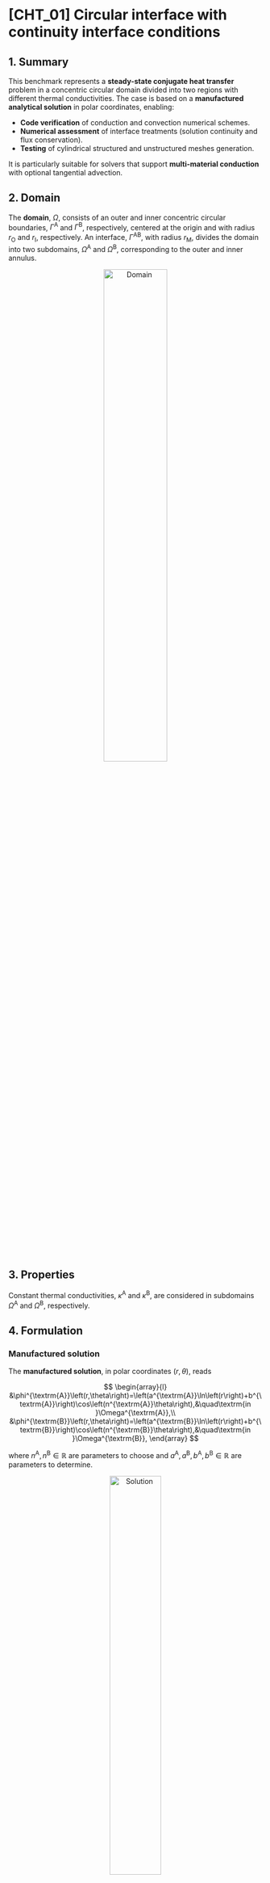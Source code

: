 # [CHT_01] Circular interface with continuity interface conditions

## 1. Summary

This benchmark represents a **steady-state conjugate heat transfer** problem in a concentric circular domain divided into two regions with different thermal conductivities. The case is based on a **manufactured analytical solution** in polar coordinates, enabling:
- **Code verification** of conduction and convection numerical schemes.
- **Numerical assessment** of interface treatments (solution continuity and flux conservation).
- **Testing** of cylindrical structured and unstructured meshes generation.

It is particularly suitable for solvers that support **multi-material conduction** with optional tangential advection.

## 2. Domain

The **domain**, $\Omega$, consists of an outer and inner concentric circular boundaries, $\Gamma^{\textrm{A}}$ and $\Gamma^{\textrm{B}}$, respectively, centered at the origin and with radius $r_{\textrm{O}}$ and $r_{\textrm{I}}$, respectively.
An interface, $\Gamma^{\textrm{AB}}$, with radius $r_{\textrm{M}}$, divides the domain into two subdomains, $\Omega^{\textrm{A}}$ and $\Omega^{\textrm{B}}$, corresponding to the outer and inner annulus.

<p align="center">
  <img src="images/domain.png" alt="Domain" width="50%">
</p>
 
## 3. Properties

Constant thermal conductivities, $\kappa^{\textrm{A}}$ and $\kappa^{\textrm{B}}$, are considered in subdomains $\Omega^{\textrm{A}}$ and $\Omega^{\textrm{B}}$, respectively.

## 4. Formulation

### Manufactured solution

The **manufactured solution**, in polar coordinates $\left(r,\theta\right)$, reads

$$
\begin{array}{l}
&\phi^{\textrm{A}}\left(r,\theta\right)=\left(a^{\textrm{A}}\ln\left(r\right)+b^{\textrm{A}}\right)\cos\left(n^{\textrm{A}}\theta\right),&\quad\textrm{in }\Omega^{\textrm{A}},\\
&\phi^{\textrm{B}}\left(r,\theta\right)=\left(a^{\textrm{B}}\ln\left(r\right)+b^{\textrm{B}}\right)\cos\left(n^{\textrm{B}}\theta\right),&\quad\textrm{in }\Omega^{\textrm{B}},
\end{array}
$$

where $n^{\textrm{A}},n^{\textrm{B}}\in\mathbb{R}$ are parameters to choose and $a^{\textrm{A}},a^{\textrm{B}},b^{\textrm{A}},b^{\textrm{B}}\in\mathbb{R}$ are parameters to determine.

<p align="center">
  <img src="images/solution.png" alt="Solution" width="45%">
</p>

### Boundary and interface conditions

On the outer and inner boundaries, **periodic and homogeneous Dirichlet boundary conditions** are prescribed, respectively, and, in polar coordinates $\left(r,\theta\right)$, read

$$
\begin{array}{l}
&\phi^{\textrm{A}}\left(r,\theta\right)=\cos\left(n^{\textrm{A}}\theta\right),&\quad\textrm{on }\Gamma^{\textrm{A}},\\
&\phi^{\textrm{B}}\left(r,\theta\right)=0,&\quad\textrm{on }\Gamma^{\textrm{B}}.
\end{array}
$$

On the interface, the **solution continuity and the conservation of conductive fluxes** are prescribed, that is

$$
\begin{array}{l}
&\phi^{\textrm{A}}\left(r,\theta\right)=\phi^{\textrm{B}}\left(r,\theta\right),&\quad\textrm{on }\Gamma^{\textrm{AB}},\\
&-\kappa^{\textrm{A}}\nabla\phi^{\textrm{A}}\left(r,\theta\right)\cdot\boldsymbol{n}^{\textrm{A}}\left(r,\theta\right)-\kappa^{\textrm{B}}\nabla\phi^{\textrm{B}}\left(r,\theta\right)\cdot\boldsymbol{n}^{\textrm{B}}\left(r,\theta\right)=0,&\quad\textrm{on }\Gamma^{\textrm{AB}}.
\end{array}
$$

Parameters $a^{\textrm{A}}$, $a^{\textrm{B}}$, $b^{\textrm{A}}$, and $b^{\textrm{B}}$ in the analytical solution are determined such that boundary and interface conditions are simultaneously satisfied, and read

$$
\begin{array}{l}
a^{\textrm{A}}=-c\kappa^{\textrm{B}},\\
a^{\textrm{B}}=-c\kappa^{\textrm{A}},\\
b^{\textrm{A}}=c\left(\kappa^{\textrm{A}}\ln\left(\dfrac{r_{\textrm{I}}}{r_{\textrm{M}}}\right)+\kappa^{\textrm{B}}\ln\left(r_{\textrm{M}}\right)\right),\\
b^{\textrm{B}}=c\kappa^{\textrm{A}}\ln\left(r_{\textrm{I}}\right),\\
c=\left(\kappa^{\textrm{A}}\ln\left(\dfrac{r_{\textrm{I}}}{r_{\textrm{M}}}\right)+\kappa^{\textrm{B}}\ln\left(\dfrac{r_{\textrm{M}}}{r_{\textrm{O}}}\right)\right)^{-1}.
\end{array}
$$

### Velocity field

The **velocity field**, tangential to the boundaries and interface, in polar coordinates $\left(r,\theta\right)$, reads

$$
\begin{array}{ll}
\boldsymbol{u}^{\textrm{A}}\left(r,\theta\right)=\omega^{\textrm{A}}r\begin{bmatrix}-\sin\left(\theta\right)\\\cos\left(\theta\right)\end{bmatrix},&\quad\textrm{in }\Omega^{\textrm{A}},\\
\boldsymbol{u}^{\textrm{B}}\left(r,\theta\right)=\omega^{\textrm{B}}r\begin{bmatrix}-\sin\left(\theta\right)\\\cos\left(\theta\right)\end{bmatrix},&\quad\textrm{in }\Omega^{\textrm{B}},
\end{array}
$$

where $\omega^{\textrm{A}},\omega^{\textrm{B}}\in\mathbb{R}$ are parameters to choose.

### Source term

The **source term**, in polar coordinates $\left(r,\theta\right)$, reads

$$
\begin{array}{ll}
&f^{\textrm{A}}\left(r,\theta\right)=\dfrac{\kappa^{\textrm{A}}\left(n^{\textrm{A}}\right)^{2}\cos\left(n^{\textrm{A}}\theta\right)\left(a^{\textrm{A}}\ln\left(r\right)+b^{\textrm{A}}\right)}{r^{2}}-n^{\textrm{A}}\omega^{\textrm{A}}\sin\left(n^{\textrm{A}}\theta\right)\left(a^{\textrm{A}}\ln\left(r\right)+b^{\textrm{A}}\right),&\quad\textrm{in }\Omega^{\textrm{A}},\\
&f^{\textrm{B}}\left(r,\theta\right)=\dfrac{\kappa^{\textrm{B}}\left(n^{\textrm{B}}\right)^{2}\cos\left(n^{\textrm{B}}\theta\right)\left(a^{\textrm{B}}\ln\left(r\right)+b^{\textrm{B}}\right)}{r^{2}}-n^{\textrm{B}}\omega^{\textrm{B}}\sin\left(n^{\textrm{B}}\theta\right)\left(a^{\textrm{B}}\ln\left(r\right)+b^{\textrm{B}}\right),&\quad\textrm{in }\Omega^{\textrm{B}}.
\end{array}
$$

> **Note:** the analytical functions can be easily transformed from polar to Cartesian coordinates with $r^{2}=x^{2}+y^{2}$ and $\theta=\arctan\left(y/x\right)$.

## 5. Default parameters

The table below summarizes the adjustable parameters for this case and their corresponding default values.

| Symbol         | Description                                                | Default Value |
|----------------|------------------------------------------------------------|--------------:|
| $r_O$          | Radius of outer boundary $\Gamma^{\textrm{A}}$             | 1.0           |
| $r_M$          | Radius of interface $\Gamma^{\textrm{AB}}$                 | 0.5           |
| $r_I$          | Radius of inner boundary $\Gamma^{\textrm{B}}$             | 0.2           |
| $\kappa^A$     | Conductivity in outer subdomain $\Omega^{\textrm{A}}$      | 2.0           |
| $\kappa^B$     | Conductivity in inner subdomain $\Omega^{\textrm{B}}$      | 1.0           |
| $n^A$          | Mode number in $\Omega^{\textrm{A}}$                       | 4             |
| $n^B$          | Mode number in $\Omega^{\textrm{B}}$                       | 4             |
| $\omega^A$     | Angular velocity in $\Omega^{\textrm{A}}$                  | 1.0           |
| $\omega^B$     | Angular velocity in $\Omega^{\textrm{B}}$                  | -1.0          |

## 6. Meshes

<p align="center">
  <img src="images/mesh.png" alt="Mesh" width="50%">
</p>

## 7. Files and scripts

| File                  | Description                                   |
|-----------------------|-----------------------------------------------|
| `CHT_01_description.md` | This document (case definition)             |
| `exact_solution.py`   | Python script for $\phi$, $\mathbf{u}$, and $f$ in Cartesian coordinates |
| `mesh.msh`            | Gmsh mesh file                                |
| `images/*.png`        | Figures for documentation                     |

## 8. How to Cite

If you use this benchmark in your research, teaching, or software validation, please acknowledge the original work by citing:

> **R. Costa**, J.M. Nóbrega, S. Clain, and G.J. Machado, _Very high-order accurate polygonal mesh finite volume scheme for conjugate heat transfer problems with curved interfaces and imperfect contacts_, **Computer Methods in Applied Mechanics and Engineering**, Vol. 357, 112560, 2019. DOI: [10.1016/j.cma.2019.07.029](https://doi.org/10.1016/j.cma.2019.07.029).

You may use the following BibTeX entry:

```bibtex
@article{Costa2019,
  title={Very high-order accurate polygonal mesh finite volume scheme for conjugate heat transfer problems with curved interfaces and imperfect contacts},
  author={Costa, R. and Nóbrega, J. M. and Clain, S. and Machado, G. J.},
  journal={Computer Methods in Applied Mechanics and Engineering},
  volume={357},
  pages={112560},
  year={2019},
  doi={10.1016/j.cma.2019.07.029}
}


